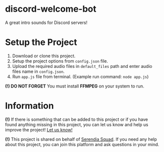 # discord-welcome-bot

A great intro sounds for Discord servers!

# Setup the Project

1. Download or clone this project.
2. Setup the project options from `config.json` file.
3. Upload the required audio files in `default_files` path and enter audio files name in `config.json`.
4. Run `app.js` file from terminal. (Example run command: `node app.js`)

**(!) DO NOT FORGET** You must install **FFMPEG** on your system to run.

# Information

**(!)** If there is something that can be added to this project or if you have found anything missing in this project, you can let us know and help us improve the project! [Let us know!](https://github.com/polemikal/discord-slash-commands-bot/issues)

**(!)** This project is shared on behalf of [Serendia Squad](https://discord.com/invite/serendia). If you need any help about this project, you can join this platform and ask questions in your mind.




